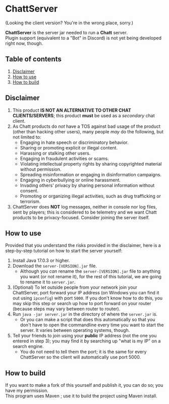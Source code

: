 # ChattServer
(Looking the client version? You're in the wrong place, sorry.)

**ChattServer** is the server jar needed to run a **Chatt** server.\
Plugin support (equivalent to a "Bot" in Discord) is not yet being developed right now, though.

## Table of contents
1. [Disclaimer](#Disclaimer)
2. [How to use](#How-to-use)
3. [How to build](#How-to-build)

## Disclaimer
1. This product **IS NOT AN ALTERNATIVE TO OTHER CHAT CLIENTS/SERVERS**;
this product **must** be used as a _secondary_ chat client.
2. As Chatt products do _not_ have a TOS against bad usage of the product (other than hacking other users),
many people _may_ do the following, but not limited to:
   - Engaging in hate speech or discriminatory behavior.
   - Sharing or promoting explicit or illegal content.
   - Harassing or stalking other users.
   - Engaging in fraudulent activities or scams.
   - Violating intellectual property rights by sharing copyrighted material without permission.
   - Spreading misinformation or engaging in disinformation campaigns.
   - Engaging in cyberbullying or online harassment.
   - Invading others' privacy by sharing personal information without consent.
   - Promoting or organizing illegal activities, such as drug trafficking or terrorism.
3. ChattServer does **NOT** log messages, neither in console nor log files, sent by players;
this is considered to be telemetry and we want Chatt products to be privacy-focused.
Consider joining the server itself.

## How to use
Provided that you understand the risks provided in the disclaimer,
here is a step-by-step tutorial on how to start the server yourself:
1. Install Java 17.0.3 or higher.
2. Download the `server-[VERSION].jar` file.
   - Although you _can_ rename the `server-[VERSION].jar` file to anything you want (or not rename it), for the rest of this tutorial, we are going to rename it to `server.jar`.
3. (Optional) To let outside people from your network join your ChattServer, port forward your IP address (on Windows you can find it out using `ipconfig`) with port `5000`. If you don't know how to do this, you may skip this step or search up how to port forward on your router (because steps may vary between router to router).
4. Run `java -jar server.jar` in the directory of where the `server.jar` is.
   - Or you can make a script that does this automatically so that you don't have to open the commandline every time you want to start the server. It varies between operating systems, though.
5. Tell your friends to join using your **public** IP address (not the one you entered in step 3); you may find it by searching up "what is my IP" on a search engine.
   - You do not need to tell them the port; it is the same for every ChattServer so the client will automatically use port 5000.

## How to build
If you want to make a fork of this yourself and publish it, you can do so; you have my permission.\
This program uses Maven
; use it to build the project using Maven install.